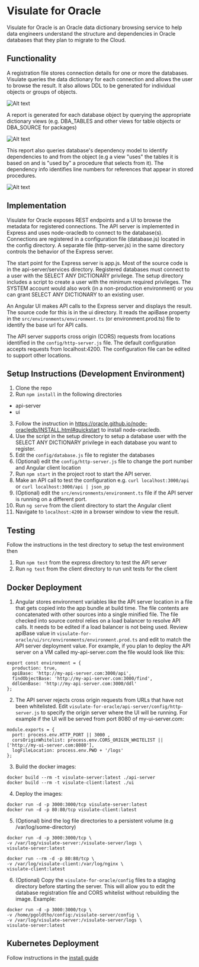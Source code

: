 # Visulate for Oracle
Visulate for Oracle is an Oracle data dictionary browsing service to help data engineers understand the structure and dependencies in Oracle databases that they plan to migrate to the Cloud.

## Functionality
A registration file stores connection details for one or more the databases.  Visulate queries the data dictionary for each connection and allows the user to browse the result. It also allows DDL to be generated for individual objects or groups of objects.

![Alt text](docs/images/object-selection.png?raw=true "Visulate for Oracle database object selection")

A report is generated for each database object by querying the appropriate dictionary views (e.g. DBA_TABLES and other views for table objects or DBA_SOURCE for packages)

![Alt text](docs/images/object-details.png?raw=true "Visulate for Oracle object details")

This report also queries database's dependency model to identify dependencies to and from the object (e.g a view "uses" the tables it is based on and is "used by" a procedure that selects from it).  The dependency info identifies line numbers for references that appear in stored procedures.

![Alt text](docs/images/object-dependencies.png?raw=true "Visulate for Oracle object dependencies")

## Implementation
Visulate for Oracle exposes REST endpoints and a UI to browse the metadata for registered connections. The API server is implemented in Express and uses node-oracledb to connect to the database(s).  Connections are registered in a configuration file (database.js) located in the config directory. A separate file (http-server.js) in the same directory controls the behavior of the Express server.

The start point for the Express server is app.js.  Most of the source code is in the api-server/services directory. Registered databases  must connect to a user with the SELECT ANY DICTIONARY privilege. The setup directory includes a script to create a user with the minimum required privileges. The SYSTEM account would also work (in a non-production environment) or you can grant SELECT ANY DICTIONARY to an existing user.

An Angular UI makes API calls to the Express server and displays the result. The source code for this is in the ui directory. It reads the apiBase property in the `src/environments/environment.ts` (or environment.prod.ts) file to identify the base url for API calls.

The API server supports cross origin (CORS) requests from locations identified in the `config/http-server.js` file.  The default configuration accepts requests from localhost:4200.  The configuration file can be edited to support other locations.

## Setup Instructions (Development Environment)
1. Clone the repo
2. Run `npm install` in the following directories
 - api-server
 - ui
3. Follow the instruction in https://oracle.github.io/node-oracledb/INSTALL.html#quickstart to install node-oracledb.
4. Use the script in the setup directory to setup a database user with the SELECT ANY DICTIONARY privilege in each database you want to register.
5. Edit the `config/database.js` file to register the databases
6. (Optional) edit the `config/http-server.js` file to change the port number and Angular client location
7. Run `npm start` in the project root to start the API server.
8. Make an API call to test the configuration e.g. `curl localhost:3000/api` or `curl localhost:3000/api | json_pp`
9. (Optional) edit the `src/environments/environment.ts` file if the API server is running on a different port.
9. Run `ng serve` from the client directory to start the Angular client
9. Navigate to `localhost:4200` in a browser window to view the result.

## Testing
Follow the instructions in the test directory to setup the test environment then
1. Run `npm test` from the express directory to test the API server
2. Run `ng test` from the client directory to run unit tests for the client

## Docker Deployment
1. Angular stores environment variables like the API server location in a file that gets copied into the app bundle at build time. The file contents are concatenated with other sources into a single minified file. The file checked into source control relies on a load balancer to resolve API calls. It needs to be edited if a load balancer is not being used. Review apiBase value in `visulate-for-oracle/ui/src/environments/environment.prod.ts` and edit to match the API server deployment value. For example, if you plan to deploy the API server on a VM called my-api-server.com the file would look like this:
```
export const environment = {
  production: true,
  apiBase: 'http://my-api-server.com:3000/api',
  findObjectBase: 'http://my-api-server.com:3000/find',
  ddlGenBase: 'http://my-api-server.com:3000/ddl'
};
```
2. The API server rejects cross origin requests from URLs that have not been whitelisted. Edit `visulate-for-oracle/api-server/config/http-server.js` to specify the origin server where the UI will be running. For example if the UI will be served from port 8080 of my-ui-server.com:
```
module.exports = {
  port: process.env.HTTP_PORT || 3000 ,
  corsOriginWhitelist: process.env.CORS_ORIGIN_WHITELIST ||['http://my-ui-server.com:8080'],
  logFileLocation: process.env.PWD + '/logs'
};
```
3. Build the docker images:
```
docker build --rm -t visulate-server:latest ./api-server
docker build --rm -t visulate-client:latest ./ui
```
4. Deploy the images:
```
docker run -d -p 3000:3000/tcp visulate-server:latest
docker run -d -p 80:80/tcp visulate-client:latest
```
5. (Optional) bind the log file directories to a persistent volume (e.g /var/log/some-directory)
```
docker run -d -p 3000:3000/tcp \
-v /var/log/visulate-server:/visulate-server/logs \
visulate-server:latest

docker run --rm -d -p 80:80/tcp \
-v /var/log/visulate-client:/var/log/nginx \
visulate-client:latest
```
6. (Optional) Copy the `visulate-for-oracle/config` files to a staging directory before starting the server. This will allow you to edit the database registration file and CORS whitelist without rebuilding the image. Example:
```
docker run -d -p 3000:3000/tcp \
-v /home/pgoldtho/config:/visulate-server/config \
-v /var/log/visulate-server:/visulate-server/logs \
visulate-server:latest
```
## Kubernetes Deployment

Follow instructions in the [install guide](https://docs.visulate.net/pages/install-guide.html)
